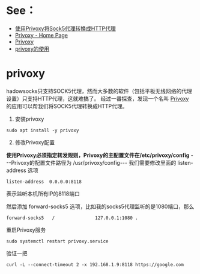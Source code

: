 # See：
 - [使用Privoxy将Sock5代理转换成HTTP代理](https://github.com/lujun9972/lujun9972.github.com/blob/source/linux%E5%92%8C%E5%AE%83%E7%9A%84%E5%B0%8F%E4%BC%99%E4%BC%B4/%E4%BD%BF%E7%94%A8Privoxy%E5%B0%86Sock5%E4%BB%A3%E7%90%86%E8%BD%AC%E6%8D%A2%E6%88%90HTTP%E4%BB%A3%E7%90%86.org)
 - [Privoxy - Home Page](https://www.privoxy.org/)
 - [Privoxy](https://wiki.archlinuxcn.org/wiki/Privoxy)
 - [privoxy的使用](https://ggqshr.github.io/2020-12-01/privoxy%E7%9A%84%E4%BD%BF%E7%94%A8/)

# privoxy
hadowsocks只支持SOCK5代理，然而大多数的软件（包括平板无线网络的代理设置）只支持HTTP代理，这就难搞了。
经过一番探查，发现一个名叫 [Privoxy](https://www.privoxy.org/) 的应用可以帮我们将SOCK5代理转换成HTTP代理。

1. 安装privoxy
```
sudo apt install -y privoxy
```        

2. 修改Privoxy配置

**使用Privoxy必须指定转发规则，Privoxy的主配置文件在/etc/privoxy/config**
---Privoxy的配置文件路径为 /usr/privoxy/config---
我们需要修改里面的 listen-address 选项
```
listen-address  0.0.0.0:8118
```    

表示监听本机所有IP的8118端口

然后添加 forward-socks5 选项，比如我的socks5代理监听的是1080端口，那么
```
forward-socks5   /               127.0.0.1:1080 .
```    

重启Privoxy服务
```
sudo systemctl restart privoxy.service
```    

验证一把
```
curl -L --connect-timeout 2 -x 192.168.1.9:8118 https://google.com
```

    
